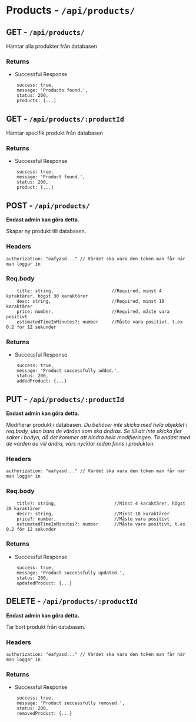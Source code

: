 # Products - `/api/products/`

## GET - `/api/products/`
Hämtar alla produkter från databasen

### Returns
* Successful Response
```
    success: true,
    message: 'Products found.',
    status: 200,
    products: [...]
```

## GET - `/api/products/:productId`

Hämtar specifik produkt från databasen

### Returns
* Successful Response
```
    success: true,
    message: 'Product found.',
    status: 200,
    product: {...}
```

## POST - `/api/products/`
**Endast admin kan göra detta.**

Skapar ny produkt till databasen. 

### Headers
```
authorization: "eafyasd..." // Värdet ska vara den token man får när man loggar in 
```

### Req.body
```
	title: string,                      //Required, minst 4 karaktärer, högst 30 karaktärer
    desc: string,                       //Required, minst 10 karaktärer
    price: number,                      //Required, måste vara positivt
    estimatedTimeInMinutes?: number     //Måste vara positivt, t.ex 0.2 för 12 sekunder
```

### Returns
* Successful Response
```
    success: true,
    message: 'Product successfully added.',
    status: 200,
    addedProduct: {...}
```

## PUT - `/api/products/:productId`
**Endast admin kan göra detta.**

Modifierar produkt i databasen. *Du behöver inte skicka med hela objektet i req.body, utan bara de värden som ska ändras. Se till att inte skicka fler saker i bodyn, då det kommer att hindra hela modifieringen. Ta endast med de värden du vill ändra, vars nycklar redan finns i produkten.*

### Headers
```
authorization: "eafyasd..." // Värdet ska vara den token man får när man loggar in 
```

### Req.body
```
	title?: string,                      //Minst 4 karaktärer, högst 30 karaktärer
    desc?: string,                       //Minst 10 karaktärer
    price?: number,                      //Måste vara positivt
    estimatedTimeInMinutes?: number      //Måste vara positivt, t.ex 0.2 för 12 sekunder
```
### Returns
* Successful Response
```
    success: true,
    message: 'Product successfully updated.',
    status: 200,
    updatedProduct: {...}
```

## DELETE - `/api/products/:productId`
**Endast admin kan göra detta.**

Tar bort produkt från databasen.

### Headers
```
authorization: "eafyasd..." // Värdet ska vara den token man får när man loggar in 
```

### Returns
* Successful Response
```
    success: true,
    message: 'Product successfully removed.',
    status: 200,
    removedProduct: {...}
```
